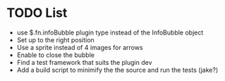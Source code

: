 TODO List
=========

* use $.fn.infoBubble plugin type instead of the InfoBubble object
* Set up to the right position
* Use a sprite instead of 4 images for arrows
* Enable to close the bubble
* Find a test framework that suits the plugin dev
* Add a build script to minimify the the source and run the tests (jake?)
